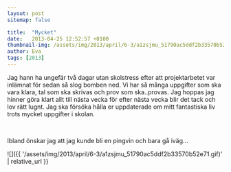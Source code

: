 ```yaml
---
layout: post
sitemap: false

title:  "Mycket"
date:   2013-04-25 12:52:57 +0100
thumbnail-img: /assets/img/2013/april/6-3/a1zsjmu_51790ac5ddf2b33570b52e71.gif
author: Eva
tags: [2013]
---
```


Jag hann ha ungefär två dagar utan skolstress efter att projektarbetet var inlämnat för sedan så slog bomben ned. Vi har så många uppgifter som ska vara klara, tal som ska skrivas och prov som ska..provas. Jag hoppas jag hinner göra klart allt till nästa vecka för efter nästa vecka blir det tack och lov rätt lugnt. Jag ska försöka hålla er uppdaterade om mitt fantastiska liv trots mycket uppgifter i skolan. 




 




Ibland önskar jag att jag kunde bli en pingvin och bara gå iväg...

![]({{ '/assets/img/2013/april/6-3/a1zsjmu_51790ac5ddf2b33570b52e71.gif)'  | relative_url }}


